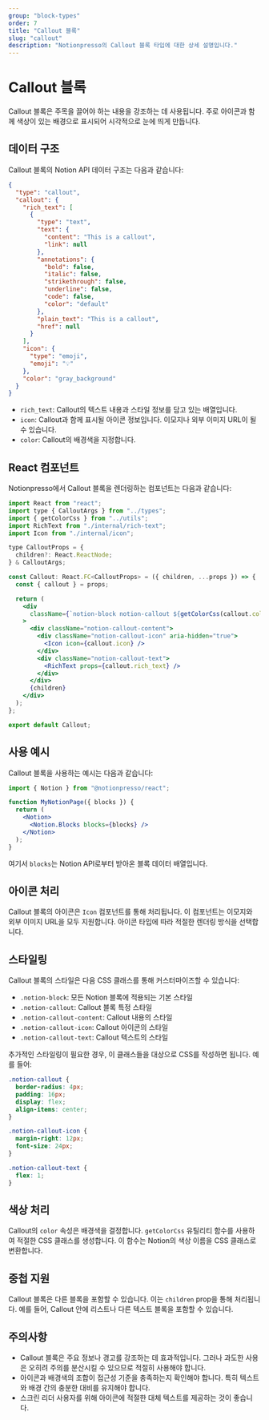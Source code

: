 ```yaml
---
group: "block-types"
order: 7
title: "Callout 블록"
slug: "callout"
description: "Notionpresso의 Callout 블록 타입에 대한 상세 설명입니다."
---
```


# Callout 블록

Callout 블록은 주목을 끌어야 하는 내용을 강조하는 데 사용됩니다. 주로 아이콘과 함께 색상이 있는 배경으로 표시되어 시각적으로 눈에 띄게 만듭니다.

## 데이터 구조

Callout 블록의 Notion API 데이터 구조는 다음과 같습니다:

```json
{
  "type": "callout",
  "callout": {
    "rich_text": [
      {
        "type": "text",
        "text": {
          "content": "This is a callout",
          "link": null
        },
        "annotations": {
          "bold": false,
          "italic": false,
          "strikethrough": false,
          "underline": false,
          "code": false,
          "color": "default"
        },
        "plain_text": "This is a callout",
        "href": null
      }
    ],
    "icon": {
      "type": "emoji",
      "emoji": "💡"
    },
    "color": "gray_background"
  }
}
```

- `rich_text`: Callout의 텍스트 내용과 스타일 정보를 담고 있는 배열입니다.
- `icon`: Callout과 함께 표시될 아이콘 정보입니다. 이모지나 외부 이미지 URL이 될 수 있습니다.
- `color`: Callout의 배경색을 지정합니다.

## React 컴포넌트

Notionpresso에서 Callout 블록을 렌더링하는 컴포넌트는 다음과 같습니다:

```jsx
import React from "react";
import type { CalloutArgs } from "../types";
import { getColorCss } from "../utils";
import RichText from "./internal/rich-text";
import Icon from "./internal/icon";

type CalloutProps = {
  children?: React.ReactNode;
} & CalloutArgs;

const Callout: React.FC<CalloutProps> = ({ children, ...props }) => {
  const { callout } = props;

  return (
    <div
      className={`notion-block notion-callout ${getColorCss(callout.color)}`}
    >
      <div className="notion-callout-content">
        <div className="notion-callout-icon" aria-hidden="true">
          <Icon icon={callout.icon} />
        </div>
        <div className="notion-callout-text">
          <RichText props={callout.rich_text} />
        </div>
      </div>
      {children}
    </div>
  );
};

export default Callout;
```

## 사용 예시

Callout 블록을 사용하는 예시는 다음과 같습니다:

```jsx
import { Notion } from "@notionpresso/react";

function MyNotionPage({ blocks }) {
  return (
    <Notion>
      <Notion.Blocks blocks={blocks} />
    </Notion>
  );
}
```

여기서 `blocks`는 Notion API로부터 받아온 블록 데이터 배열입니다.

## 아이콘 처리

Callout 블록의 아이콘은 `Icon` 컴포넌트를 통해 처리됩니다. 이 컴포넌트는 이모지와 외부 이미지 URL을 모두 지원합니다. 아이콘 타입에 따라 적절한 렌더링 방식을 선택합니다.

## 스타일링

Callout 블록의 스타일은 다음 CSS 클래스를 통해 커스터마이즈할 수 있습니다:

- `.notion-block`: 모든 Notion 블록에 적용되는 기본 스타일
- `.notion-callout`: Callout 블록 특정 스타일
- `.notion-callout-content`: Callout 내용의 스타일
- `.notion-callout-icon`: Callout 아이콘의 스타일
- `.notion-callout-text`: Callout 텍스트의 스타일

추가적인 스타일링이 필요한 경우, 이 클래스들을 대상으로 CSS를 작성하면 됩니다. 예를 들어:

```css
.notion-callout {
  border-radius: 4px;
  padding: 16px;
  display: flex;
  align-items: center;
}

.notion-callout-icon {
  margin-right: 12px;
  font-size: 24px;
}

.notion-callout-text {
  flex: 1;
}
```

## 색상 처리

Callout의 `color` 속성은 배경색을 결정합니다. `getColorCss` 유틸리티 함수를 사용하여 적절한 CSS 클래스를 생성합니다. 이 함수는 Notion의 색상 이름을 CSS 클래스로 변환합니다.

## 중첩 지원

Callout 블록은 다른 블록을 포함할 수 있습니다. 이는 `children` prop을 통해 처리됩니다. 예를 들어, Callout 안에 리스트나 다른 텍스트 블록을 포함할 수 있습니다.

## 주의사항

- Callout 블록은 주요 정보나 경고를 강조하는 데 효과적입니다. 그러나 과도한 사용은 오히려 주의를 분산시킬 수 있으므로 적절히 사용해야 합니다.
- 아이콘과 배경색의 조합이 접근성 기준을 충족하는지 확인해야 합니다. 특히 텍스트와 배경 간의 충분한 대비를 유지해야 합니다.
- 스크린 리더 사용자를 위해 아이콘에 적절한 대체 텍스트를 제공하는 것이 좋습니다.

